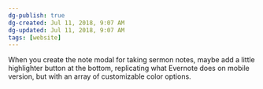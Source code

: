 ```yaml
---
dg-publish: true
dg-created: Jul 11, 2018, 9:07 AM
dg-updated: Jul 11, 2018, 9:07 AM
tags: [website]
---
```


When you create the note modal for taking sermon notes, maybe add a little highlighter button at the bottom, replicating what Evernote does on mobile version, but with an array of customizable color options.


